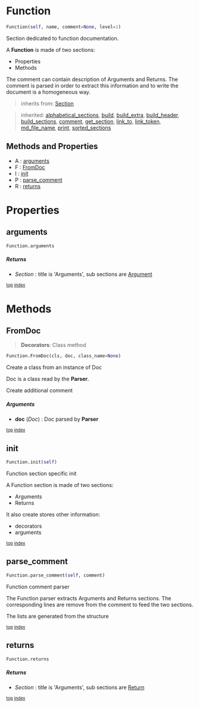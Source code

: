 # Function

``` python
Function(self, name, comment=None, level=1)
```

Section dedicated to function documentation.

A **Function** is made of two sections:
- Properties
- Methods

The comment can contain description of Arguments and Returns.
The comment is parsed in order to extract this information and to
write the document is a homogeneous way.




> inherits from: [Section](section.md) 

> inherited: [alphabetical_sections](section.md#alphabetical_sections), [build](section.md#build), [build_extra](section.md#build_extra), [build_header](section.md#build_header), [build_sections](section.md#build_sections), [comment](section.md#comment), [get_section](section.md#get_section), [link_to](section.md#link_to), [link_token](section.md#link_token), [md_file_name](section.md#md_file_name), [print](section.md#print), [sorted_sections](section.md#sorted_sections)
## Methods and Properties
- A : [arguments](#arguments) 
- F : [FromDoc](#fromdoc) 
- I : [init](#init) 
- P : [parse_comment](#parse_comment) 
- R : [returns](#returns) 

# Properties

## arguments

``` python
Function.arguments
```



##### Returns

- _Section_ : title is 'Arguments', sub sections are [Argument](#argument)



<sub>[top](#function) [index](index.md)</sub>

# Methods

## FromDoc

> **Decorators**: Class method

``` python
Function.FromDoc(cls, doc, class_name=None)
```

Create a class from an instance of Doc

Doc is a class read by the **Parser**.


Create additional comment


##### Arguments

- **doc** (_Doc_) : Doc parsed by **Parser**



<sub>[top](#function) [index](index.md)</sub>
## init

``` python
Function.init(self)
```

Function section specific init

A Function section is made of two sections:
- Arguments
- Returns

It also create stores other information:
- decorators
- arguments





<sub>[top](#function) [index](index.md)</sub>
## parse_comment

``` python
Function.parse_comment(self, comment)
```

Function comment parser

The Function parser extracts Arguments and Returns sections.
The corresponding lines are remove from the comment to feed the two sections.

The lists are generated from the structure





<sub>[top](#function) [index](index.md)</sub>
## returns

``` python
Function.returns
```



##### Returns

- _Section_ : title is 'Arguments', sub sections are [Return](#return)



<sub>[top](#function) [index](index.md)</sub>

